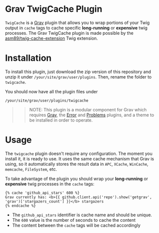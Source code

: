 # Grav TwigCache Plugin

`TwigCache` is a [Grav](http://github.com/getgrav/grav) plugin that allows you to wrap portions of your Twig output in `cache` tags to cache specific **long-running** or **expensive** twig processes.  The Grav TwigCache plugin is made possible by the [asm89/twig-cache-extension](https://github.com/asm89/twig-cache-extension) Twig extension.

# Installation

To install this plugin, just download the zip version of this repository and unzip it under `/your/site/grav/user/plugins`. Then, rename the folder to `twigcache`.

You should now have all the plugin files under

	/your/site/grav/user/plugins/twigcache

>> NOTE: This plugin is a modular component for Grav which requires [Grav](http://github.com/getgrav/grav), the [Error](https://github.com/getgrav/grav-plugin-error) and [Problems](https://github.com/getgrav/grav-plugin-problems) plugins, and a theme to be installed in order to operate.

# Usage

The `twigcache` plugin doesn't require any configuration. The moment you install it, it is ready to use. It uses the same cache mechanism that Grav is using, so it automatically stores the result data in `APC`, `XCache`, `WinCache`, `memcache`, `FileSystem`, etc.

To take advantage of the plugin you should wrap your **long-running** or **expensive** twig processes in the `cache` tags:

```
{% cache 'github_api_stars' 600 %}
Grav currently has: <b>{{ github.client.api('repo').show('getgrav', 'grav')['stargazers_count'] }}</b> stargazers
{% endcache %}
```

* The `github_api_stars` identifier is cache name and should be unique.
* The `600` value is the number of seconds to cache the content
* The content between the `cache` tags will be cached accordingly


